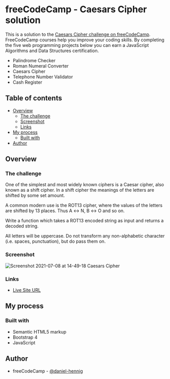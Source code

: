 # freeCodeCamp - Caesars Cipher solution

This is a solution to the [Caesars Cipher challenge on freeCodeCamp](https://www.freecodecamp.org/learn/javascript-algorithms-and-data-structures/javascript-algorithms-and-data-structures-projects/roman-numeral-converter). FreeCodeCamp courses help you improve your coding skills. By completing the five web programming projects below you can earn a JavaScript Algorithms and Data Structures certification.
- Palindrome Checker
- Roman Numeral Converter
- Caesars Cipher
- Telephone Number Validator
- Cash Register

## Table of contents

- [Overview](#overview)
  - [The challenge](#the-challenge)
  - [Screenshot](#screenshot)
  - [Links](#links)
- [My process](#my-process)
  - [Built with](#built-with)
- [Author](#author)

## Overview

### The challenge

One of the simplest and most widely known ciphers is a Caesar cipher, also known as a shift cipher. In a shift cipher the meanings of the letters are shifted by some set amount.

A common modern use is the ROT13 cipher, where the values of the letters are shifted by 13 places. Thus A ↔ N, B ↔ O and so on.

Write a function which takes a ROT13 encoded string as input and returns a decoded string.

All letters will be uppercase. Do not transform any non-alphabetic character (i.e. spaces, punctuation), but do pass them on.

### Screenshot

![Screenshot 2021-07-08 at 14-49-18 Caesars Cipher](https://user-images.githubusercontent.com/78707309/124917719-1145e000-dfec-11eb-9b04-49c69d2979fd.png)

### Links

- [Live Site URL](https://caesarscipher-by-danielhennig.netlify.app/)

## My process

### Built with

- Semantic HTML5 markup
- Bootstrap 4
- JavaScript

## Author

- freeCodeCamp - [@daniel-hennig](https://www.freecodecamp.org/daniel-hennig)
